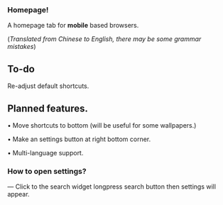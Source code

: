 ### Homepage!

A homepage tab for **mobile** based browsers.

(*Translated from Chinese to English, there may be some grammar mistakes*)

## To-do
Re-adjust default shortcuts.

## Planned features.
• Move shortcuts to bottom (will be useful for some wallpapers.)

• Make an settings button at right bottom corner.

• Multi-language support.

### How to open settings?
— Click to the search widget longpress search button then settings will appear.
